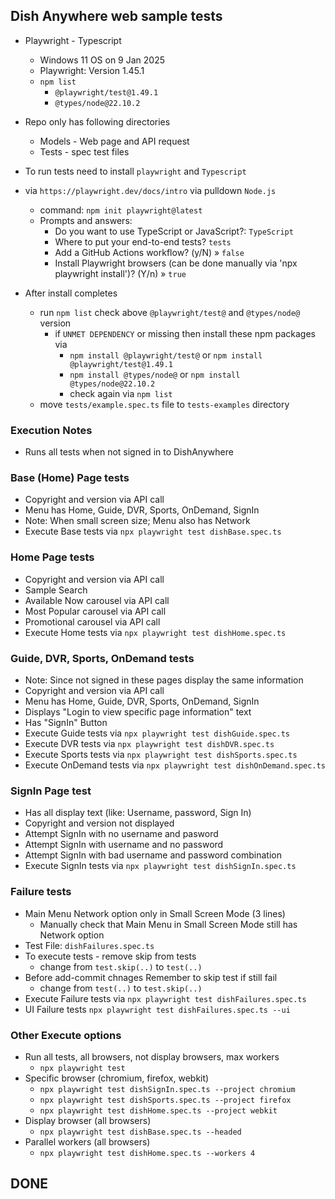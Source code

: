 ## Dish Anywhere web sample tests

- Playwright - Typescript
   - Windows 11 OS on 9 Jan 2025
  - Playwright: Version 1.45.1
  - `npm list`
    - `@playwright/test@1.49.1`
    - `@types/node@22.10.2`

- Repo only has following directories
  - Models - Web page and API request
  - Tests - spec test files
- To run tests need to install `playwright` and `Typescript`
- via `https://playwright.dev/docs/intro` via pulldown `Node.js`
  - command: `npm init playwright@latest`
  - Prompts and answers:
    - Do you want to use TypeScript or JavaScript?: `TypeScript`
    - Where to put your end-to-end tests? `tests`
    - Add a GitHub Actions workflow? (y/N) » `false`
    - Install Playwright browsers (can be done manually via 'npx playwright install')? (Y/n) » `true`
- After install completes
  - run `npm list` check above `@playwright/test@` and `@types/node@` version
    - if `UNMET DEPENDENCY` or missing then install these npm packages via
      - `npm install @playwright/test@` or `npm install @playwright/test@1.49.1`
      - `npm install @types/node@` or `npm install @types/node@22.10.2`
      - check again via `npm list`
  - move `tests/example.spec.ts` file to `tests-examples` directory

### Execution Notes
- Runs all tests when not signed in to DishAnywhere

### Base (Home) Page tests
- Copyright and version via API call
- Menu has Home, Guide, DVR, Sports, OnDemand, SignIn
- Note: When small screen size; Menu also has Network 
- Execute Base tests via `npx playwright test dishBase.spec.ts`

### Home Page tests
- Copyright and version via API call
- Sample Search 
- Available Now carousel via API call
- Most Popular carousel via API call
- Promotional carousel via API call 
- Execute Home tests via `npx playwright test dishHome.spec.ts`

### Guide, DVR, Sports, OnDemand tests
- Note: Since not signed in these pages display the same information
- Copyright and version via API call
- Menu has Home, Guide, DVR, Sports, OnDemand, SignIn
- Displays "Login to view specific page information" text
- Has "SignIn" Button
- Execute Guide tests via `npx playwright test dishGuide.spec.ts`
- Execute DVR tests via `npx playwright test dishDVR.spec.ts`
- Execute Sports tests via `npx playwright test dishSports.spec.ts`
- Execute OnDemand tests via `npx playwright test dishOnDemand.spec.ts`

### SignIn Page test
- Has all display text (like: Username, password, Sign In)
- Copyright and version not displayed
- Attempt SignIn with  no username and pasword
- Attempt SignIn with username and no password
- Attempt SignIn with bad username and password combination
- Execute SignIn tests via `npx playwright test dishSignIn.spec.ts`

### Failure tests
- Main Menu Network option only in Small Screen Mode (3 lines) 
  - Manually check that Main Menu in Small Screen Mode still has Network option
- Test File: `dishFailures.spec.ts`
- To execute tests - remove skip from tests
  - change from `test.skip(..)` to `test(..)`
- Before add-commit chnages Remember to skip test if still fail
  - change from `test(..)` to `test.skip(..)`
- Execute Failure tests via `npx playwright test dishFailures.spec.ts`
- UI Failure tests `npx playwright test dishFailures.spec.ts --ui`

### Other Execute options
- Run all tests, all browsers, not display browsers, max workers
  - `npx playwright test`
- Specific browser (chromium, firefox, webkit)
  - `npx playwright test dishSignIn.spec.ts --project chromium`
  - `npx playwright test dishSports.spec.ts --project firefox`
  - `npx playwright test dishHome.spec.ts --project webkit`
- Display browser (all browsers)
  - `npx playwright test dishBase.spec.ts --headed`
- Parallel workers (all browsers)
  - `npx playwright test dishHome.spec.ts --workers 4` 

## DONE
